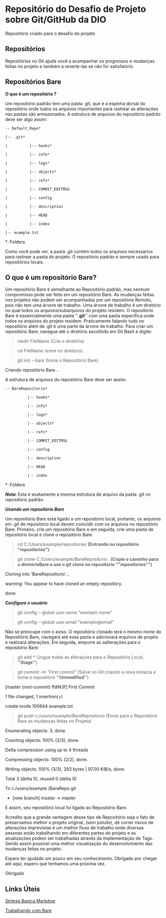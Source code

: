 # Repositório do Desafio de Projeto sobre Git/GitHub da DIO

Repositório criado para o desafio do projeto

## Repositórios

Repositórios no Git ajuda você a acompanhar os progressos e mudanças feitas no projeto e também a reverte-las se não for satisfatório.

## Repositórios Bare

**O que é um repositório ?**

Um repositório padrão tem uma pasta .git, que é a espinha dorsal do repositório onde todos os arquivos importantes para rastrear as alterações nas pastas são armazenados.
A estrutura de arquivos do repositório padrão deve ser algo assim:


    -- Default_Repo* 

    |-- .git* 

    |          |-- hooks* 

    |          |-- info* 

    |          |-- logs* 

    |          |-- objects* 

    |          |-- refs* 

    |          |-- COMMIT_EDITMSG 

    |          |-- config 

    |          |-- description 

    |          |-- HEAD 

    |          |-- index 

    |-- example.txt 


*: Folders 

Como você pode ver, a pasta .git contém todos os arquivos necessários para rastrear a pasta do projeto. O repositório padrão é sempre usado para repositórios locais.

## O que é um repositório Bare?

Um repositório Bare é semelhante ao Repositório padrão, mas nenhum compromisso pode ser feito em um repositório Bare. As mudanças feitas nos projetos não podem ser acompanhadas por um repositório Remoto, pois não tem uma árvore de trabalho. Uma árvore de trabalho é um diretório no qual todos os arquivos/subarquivos do projeto residem. O repositório Bare é essencialmente uma pasta ''**.git**'' com uma pasta específica onde todos os arquivos do projeto residem.
Praticamente falando tudo no repositório além de .git é uma parte da árvore de trabalho. Para criar um repositório Bare, navegue até o diretório escolhido em Git Bash e digite:

 
>mkdir FileName (Crie o diretório)

>cd FileName  (entre no diretório)

>git init --bare   (Inicie o Repositório Bare)

Criando repositório Bare...

A estrutura de arquivos do repositório Bare deve ser assim:


    -- BareRepositorio* 

              |-- hooks* 

              |-- info* 

              |-- logs* 

              |-- objects* 

              |-- refs* 

              |-- COMMIT_EDITMSG 

              |-- config 

              |-- description 

              |-- HEAD 

              |-- index 


*: Folders 

***Nota***: Esta é exatamente a mesma estrutura de arquivo da pasta .git no repositório padrão.

***Usando um repositório Bare***

Um repositório Bare está ligado a um repositório local, portanto, os arquivos em .git de repositório local devem coincidir com os arquivos no repositório Bare. Primeiro, crie um repositório Bare e em seguida, crie uma pasta de repositório local e clone o repositório Bare.

 
>cd C:/Users/example/repositories **(Entrando no repositório "repositories")**

>git clone C:/Users/example/BareRepositorio . **(Copie o caminho para o diretórioBare e use o git clone no repositório ""repositories"")**

Cloning into 'BareRepositorio'...

warning: You appear to have cloned an empty repository. 

done. 

___Configure o usuário___
>git config --global user.name "exemplo nome"

>git config --global user.email "exemplo@email"

Não se preocupe com o aviso. O repositório clonado terá o mesmo nome do Repositório Bare, navegará até essa pasta e adicionará arquivos de projeto e realizará alterações. Em seguida, empurre as aalterações para o repositório Bare:

>git add * (Jogue todas as alterações para o Repositório Local, **''Stage''**)

>git commit -m “First commit”  (Salve no Git criando a nova instacia e torne o repositório **''Unmodified''**)

[master (root-commit) ffdf43f] First Commit 

 1 file changed, 1 insertion(+) 

 create mode 100644 example.txt 


>git push c:/users/example/BareRepositorio  (Envie para o Repositório Bare as mudanças feitas no Projeto)

Enumerating objects: 3, done. 

Counting objects: 100% (3/3), done. 

Delta compression using up to 4 threads 

Compressing objects: 100% (2/2), done. 

Writing objects: 100% (3/3), 293 bytes | 97.00 KiB/s, done. 

Total 3 (delta 0), reused 0 (delta 0) 

To c:/users/example /BareRepo.git  

 * [new branch]      master -> master 

E assim, seu repositório local foi ligado ao Repositório Bare. 

Acredito que a grande vantagem desse tipo de Repositório seja o fato de preservamos melhor o projeto original, (sem poluilo), de correr riscos de alterações imprevistas e um melhor fluxo de trabalho onde diversas pessoas estão trabalhando em diferentes partes do projeto e as atualizações podem ser trabalhadas através da implementação de Tags. Sendo assim possível uma melhor visualização do desenvolvimento das mudanças feitas no projeto. 


Espero ter ajudado um pouco em seu conhecimento. Obrigado por chegar até aqui, espero que tenhamos uma próxima vez. 

Obrigado
 

## Links Úteis
[Sintese Basica Markdow](https://www.markdownguide.org/basic-syntax/)

[Trabalhando com Bare](https://www.geeksforgeeks.org/working-with-git-repositories/)
